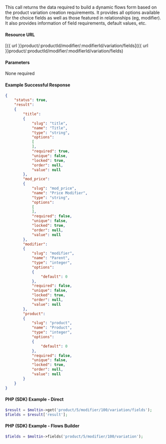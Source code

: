 <!--
@title Get product variation fields
@author Moltin Ltd
@description Gets the flow field data assigned to product variations
@order 3.1.1.2

@sidebar 1
@family Product/Modifier/Variation
@rate No
@auth Yes
@format JSON
@http GET
@version beta
-->
This call returns the data required to build a dynamic flows form based on the product variation creation requirements. It provides all options available for the choice fields as well as those featured in relationships (eg, modifier). It also provides information of field requirements, default values, etc.

#### Resource URL
[{{ url }}product/:productId/modifier/:modifierId/variation/fields]({{ url }}product/:productId/modifier/:modifierId/variation/fields)

#### Parameters
None required

<!--code-->
#### Example Successful Response
``` json
{
    "status": true,
    "result":
    {
        "title":
        {
            "slug": "title",
            "name": "Title",
            "type": "string",
            "options":
            [
            ],
            "required": true,
            "unique": false,
            "locked": true,
            "order": null,
            "value": null
        },
        "mod_price":
        {
            "slug": "mod_price",
            "name": "Price Modifier",
            "type": "string",
            "options":
            [
            ],
            "required": false,
            "unique": false,
            "locked": true,
            "order": null,
            "value": null
        },
        "modifier":
        {
            "slug": "modifier",
            "name": "Parent",
            "type": "integer",
            "options":
            {
                "default": 0
            },
            "required": false,
            "unique": false,
            "locked": true,
            "order": null,
            "value": null
        },
        "product":
        {
            "slug": "product",
            "name": "Product",
            "type": "integer",
            "options":
            {
                "default": 0
            },
            "required": false,
            "unique": false,
            "locked": true,
            "order": null,
            "value": null
        }
    }
}
```

#### PHP (SDK) Example - Direct
``` php
$result = $moltin->get('product/5/modifier/100/variation/fields');
$fields = $result['result'];
```

#### PHP (SDK) Example - Flows Builder
``` php
$fields = $moltin->fields('product/5/modifier/100/variation');
```
<!--/code-->